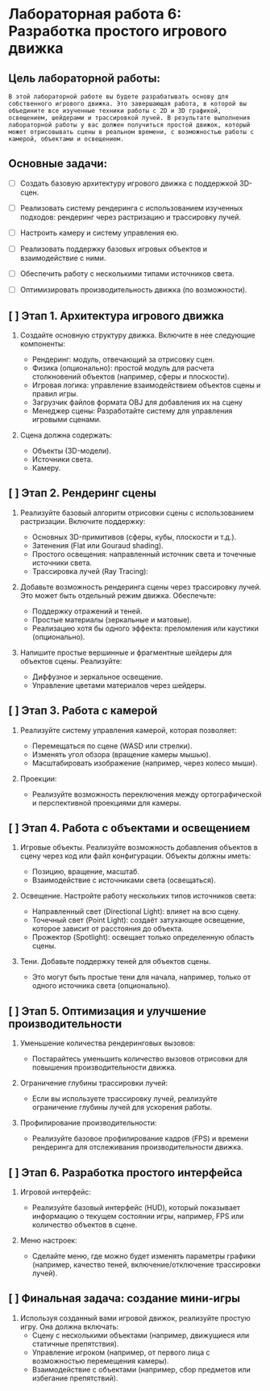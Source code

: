 # Лабораторная работа 6: Разработка простого игрового движка

## Цель лабораторной работы:

```
В этой лабораторной работе вы будете разрабатывать основу для собственного игрового движка. Это завершающая работа, в которой вы объедините все изученные техники работы с 2D и 3D графикой, освещением, шейдерами и трассировкой лучей. В результате выполнения лабораторной работы у вас должен получиться простой движок, который может отрисовывать сцены в реальном времени, с возможностью работы с камерой, объектами и освещением.
```

## Основные задачи:
- [ ] Создать базовую архитектуру игрового движка с поддержкой 3D-сцен.
- [ ] Реализовать систему рендеринга с использованием изученных подходов: рендеринг через растризацию и трассировку лучей.
- [ ] Настроить камеру и систему управления ею.
- [ ] Реализовать поддержку базовых игровых объектов и взаимодействие с ними.
- [ ] Обеспечить работу с несколькими типами источников света.
- [ ] Оптимизировать производительность движка (по возможности).


## [ ] Этап 1. Архитектура игрового движка

1. Создайте основную структуру движка. Включите в нее следующие компоненты:

    - Рендеринг: модуль, отвечающий за отрисовку сцен.
    - Физика (опционально): простой модуль для расчета столкновений объектов (например, сферы и плоскости).
    - Игровая логика: управление взаимодействием объектов сцены и правил игры.
    - Загрузчик файлов формата OBJ для добавления их на сцену
    - Менеджер сцены: Разработайте систему для управления игровыми сценами. 

2. Сцена должна содержать:
    - Объекты (3D-модели).
    - Источники света.
    - Камеру.

## [ ] Этап 2. Рендеринг сцены

1. Реализуйте базовый алгоритм отрисовки сцены с использованием растризации. Включите поддержку:
    - Основных 3D-примитивов (сферы, кубы, плоскости и т.д.).
    - Затенения (Flat или Gouraud shading).
    - Простого освещения: направленный источник света и точечные источники света.
    - Трассировка лучей (Ray Tracing):

2. Добавьте возможность рендеринга сцены через трассировку лучей. Это может быть отдельный режим движка. Обеспечьте:
    - Поддержку отражений и теней.
    - Простые материалы (зеркальные и матовые).
    - Реализацию хотя бы одного эффекта: преломления или каустики (опционально).

3. Напишите простые вершинные и фрагментные шейдеры для объектов сцены. Реализуйте:
    - Диффузное и зеркальное освещение.
    - Управление цветами материалов через шейдеры.


## [ ] Этап 3. Работа с камерой

1. Реализуйте систему управления камерой, которая позволяет:
    - Перемещаться по сцене (WASD или стрелки).
    - Изменять угол обзора (вращение камеры мышью).
    - Масштабировать изображение (например, через колесо мыши).

2. Проекции:
    - Реализуйте возможность переключения между ортографической и перспективной проекциями для камеры.

## [ ] Этап 4. Работа с объектами и освещением

1. Игровые объекты. Реализуйте возможность добавления объектов в сцену через код или файл конфигурации. Объекты должны иметь:
    - Позицию, вращение, масштаб.
    - Взаимодействие с источниками света (освещаться).


2. Освещение. Настройте работу нескольких типов источников света:
    - Направленный свет (Directional Light): влияет на всю сцену.
    - Точечный свет (Point Light): создаёт затухающее освещение, которое зависит от расстояния до объекта.
    - Прожектор (Spotlight): освещает только определенную область сцены.

3. Тени. Добавьте поддержку теней для объектов сцены. 
    - Это могут быть простые тени для начала, например, только от одного источника света (опционально).

## [ ] Этап 5. Оптимизация и улучшение производительности
1. Уменьшение количества рендеринговых вызовов:
    - Постарайтесь уменьшить количество вызовов отрисовки для повышения производительности движка.

2. Ограничение глубины трассировки лучей:
    - Если вы используете трассировку лучей, реализуйте ограничение глубины лучей для ускорения работы.

3. Профилирование производительности:
    - Реализуйте базовое профилирование кадров (FPS) и времени рендеринга для отслеживания производительности движка.

## [ ] Этап 6. Разработка простого интерфейса
1. Игровой интерфейс:
    - Реализуйте базовый интерфейс (HUD), который показывает информацию о текущем состоянии игры, например, FPS или количество объектов в сцене.

2. Меню настроек:
    - Сделайте меню, где можно будет изменять параметры графики (например, качество теней, включение/отключение трассировки лучей).


## [ ] Финальная задача: создание мини-игры
1. Используя созданный вами игровой движок, реализуйте простую игру. Она должна включать:
    - Сцену с несколькими объектами (например, движущиеся или статичные препятствия).
    - Управление игроком (например, от первого лица с возможностью перемещения камеры).
    - Взаимодействие с объектами (например, сбор предметов или избегание препятствий).
